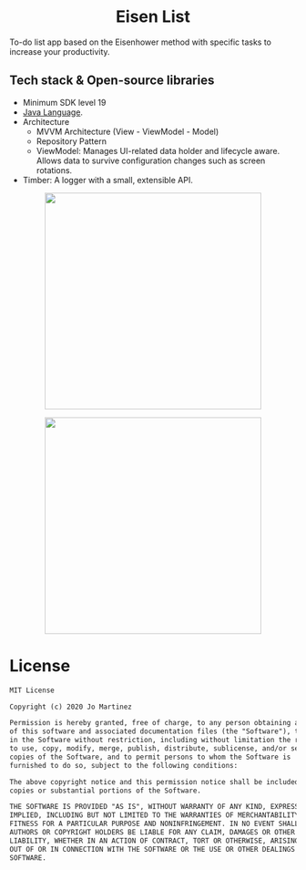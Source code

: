<h1 align="center">Eisen List</h1>

To-do list app based on the Eisenhower method with specific tasks to increase your productivity.

## Tech stack & Open-source libraries
- Minimum SDK level 19
- [Java Language](https://www.java.com/en/).
- Architecture
  - MVVM Architecture (View - ViewModel - Model) 
  - Repository Pattern
  - ViewModel: Manages UI-related data holder and lifecycle aware. Allows data to survive configuration changes such as screen rotations. 
- Timber: A logger with a small, extensible API.

<p align="center">
<img src="/previews/ScreenshotHome.png" width="380"/>
</p>

<p align="center">
<img src="/previews/ScreenshotNewTask.png" width="380"/>
</p>

# License
```xml
MIT License

Copyright (c) 2020 Jo Martinez

Permission is hereby granted, free of charge, to any person obtaining a copy
of this software and associated documentation files (the "Software"), to deal
in the Software without restriction, including without limitation the rights
to use, copy, modify, merge, publish, distribute, sublicense, and/or sell
copies of the Software, and to permit persons to whom the Software is
furnished to do so, subject to the following conditions:

The above copyright notice and this permission notice shall be included in all
copies or substantial portions of the Software.

THE SOFTWARE IS PROVIDED "AS IS", WITHOUT WARRANTY OF ANY KIND, EXPRESS OR
IMPLIED, INCLUDING BUT NOT LIMITED TO THE WARRANTIES OF MERCHANTABILITY,
FITNESS FOR A PARTICULAR PURPOSE AND NONINFRINGEMENT. IN NO EVENT SHALL THE
AUTHORS OR COPYRIGHT HOLDERS BE LIABLE FOR ANY CLAIM, DAMAGES OR OTHER
LIABILITY, WHETHER IN AN ACTION OF CONTRACT, TORT OR OTHERWISE, ARISING FROM,
OUT OF OR IN CONNECTION WITH THE SOFTWARE OR THE USE OR OTHER DEALINGS IN THE
SOFTWARE.
```